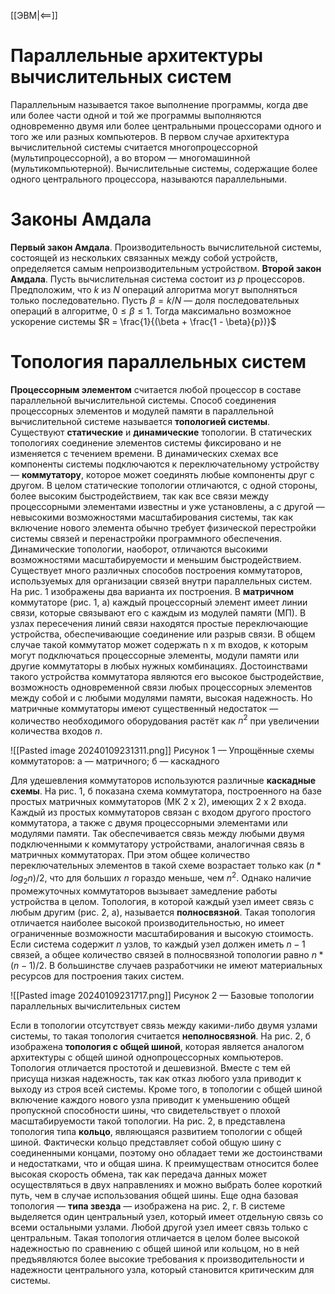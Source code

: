 [[ЭВМ|<==]]
# Параллельные архитектуры вычислительных систем
Параллельным называется такое выполнение программы, когда две или более части одной и той же программы выполняются одновременно двумя или более центральными процессорами одного и того же или разных компьютеров. В первом случае архитектура вычислительной системы считается многопроцессорной (мультипроцессорной), а во втором — многомашинной (мультикомпьютерной). Вычислительные системы, содержащие более одного центрального процессора, называются параллельными.
# Законы Амдала
**Первый закон Амдала**. Производительность вычислительной системы, состоящей из нескольких связанных между собой устройств, определяется самым непроизводительным устройством.
**Второй закон Амдала**. Пусть вычислительная система состоит из $р$ процессоров. Предположим, что $k$ из $N$ операций алгоритма могут выполняться только последовательно. Пусть $\beta = k/N$ — доля последовательных операций в алгоритме, $0 \leq \beta \leq 1$. Тогда максимально возможное ускорение системы
$R = \frac{1}{(\beta + \frac{1 - \beta}{p})}$
# Топология параллельных систем
**Процессорным элементом** считается любой процессор в составе параллельной вычислительной системы.
Способ соединения процессорных элементов и модулей памяти в параллельной вычислительной системе называется **топологией системы**.
Существуют **статические** и **динамические** топологии. В статических топологиях соединение элементов системы фиксировано и не изменяется с течением времени. В динамических схемах все компоненты системы подключаются к переключательному устройству — **коммутатору**, которое может соединять любые компоненты друг с другом. В целом статические топологии отличаются, с одной стороны, более высоким быстродействием, так как все связи между процессорными элементами известны и уже установлены, а с другой — невысокими возможностями масштабирования системы, так как включение нового элемента обычно требует физической перестройки системы связей и перенастройки программного обеспечения. Динамические топологии, наоборот, отличаются высокими возможностями масштабируемости и меньшим быстродействием.
Существует много различных способов построения коммутаторов, используемых для организации связей внутри параллельных систем. На рис. 1 изображены два варианта их построения. В **матричном** коммутаторе (рис. 1, а) каждый процессорный элемент имеет линии связи, которые связывают его с каждым из модулей памяти (МП). В узлах пересечения линий связи находятся простые переключающие устройства, обеспечивающие соединение или разрыв связи. В общем случае такой коммутатор может содержать n х m входов, к которым могут подключаться процессорные элементы, модули памяти или другие коммутаторы в любых нужных комбинациях. Достоинствами такого устройства коммутатора являются его высокое быстродействие, возможность одновременной связи любых процессорных элементов между собой и с любыми модулями памяти, высокая надежность. Но матричные коммутаторы имеют существенный недостаток — количество необходимого оборудования растёт как $n^2$ при увеличении количества входов $n$.

![[Pasted image 20240109231311.png]]
Рисунок 1 — Упрощённые схемы коммутаторов: а — матричного; б — каскадного

Для удешевления коммутаторов используются различные **каскадные схемы**. На рис. 1, б показана схема коммутатора, построенного на базе простых матричных коммутаторов (МК 2 х 2), имеющих 2 х 2 входа. Каждый из простых коммутаторов связан с входом другого простого коммутатора, а также с двумя процессорными элементами или модулями памяти. Так обеспечивается связь между любыми двумя подключенными к коммутатору устройствами, аналогичная связь в матричных коммутаторах. При этом общее количество переключательных элементов в такой схеме возрастает только как $(n*log_2n)/2$, что для больших $n$ гораздо меньше, чем $n^2$. Однако наличие промежуточных коммутаторов вызывает замедление работы устройства в целом.
Топология, в которой каждый узел имеет связь с любым другим (рис. 2, а), называется **полносвязной**. Такая топология отличается наиболее высокой производительностью, но имеет ограниченные возможности масштабирования и высокую стоимость. Если система содержит $n$ узлов, то каждый узел должен иметь $n - 1$ связей, а общее количество связей в полносвязной топологии равно $n*(n-1)/2$. В большинстве случаев разработчики не имеют материальных ресурсов для построения таких систем.

![[Pasted image 20240109231717.png]]
Рисунок 2 — Базовые топологии параллельных вычислительных систем

Если в топологии отсутствует связь между какими-либо двумя узлами системы, то такая топология считается **неполносвязной**.
На рис. 2, б изображена **топология с общей шиной**, которая является аналогом архитектуры с общей шиной однопроцессорных компьютеров. Топология отличается простотой и дешевизной. Вместе с тем ей присуща низкая надежность, так как отказ любого узла приводит к выходу из строя всей системы. Кроме того, в топологии с общей шиной включение каждого нового узла приводит к уменьшению общей пропускной способности шины, что свидетельствует о плохой масштабируемости такой топологии.
На рис. 2, в представлена топология типа **кольцо**, являющаяся развитием топологии с общей шиной. Фактически кольцо представляет собой общую шину с соединенными концами, поэтому оно обладает теми же достоинствами и недостатками, что и общая шина. К преимуществам относится более высокая скорость обмена, так как передача данных может осуществляться в двух направлениях и можно выбрать более короткий путь, чем в случае использования общей шины.
Еще одна базовая топология — **типа звезда** — изображена на рис. 2, г. В системе выделяется один центральный узел, который имеет отдельную связь со всеми остальными узлами. Любой другой узел имеет связь только с центральным. Такая топология отличается в целом более высокой надежностью по сравнению с общей шиной или кольцом, но в ней предъявляются более высокие требования к производительности и надежности центрального узла, который становится критическим для системы.